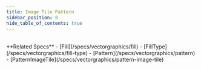 ```yaml
---
title: Image Tile Pattern
sidebar_position: 8
hide_table_of_contents: true
---
```


<DarumaPlayer src='https://raw.githubusercontent.com/verygoodgraphics/resource/main/feature/fill/fill__image_tile_pattern.daruma' />

<br />
**Related Specs**
- [Fill](/specs/vectorgraphics/fill)
- [FillType](/specs/vectorgraphics/fill-type)
- [Pattern](/specs/vectorgraphics/pattern)
- [PatternImageTile](/specs/vectorgraphics/pattern-image-tile)
